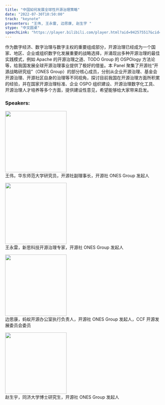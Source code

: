 ```yaml
---
title: "中国如何发展全球性开源治理策略"
date: "2022-07-30T10:50:00" 
track: "keynote"
presenters: "王伟, 王永雷, 边思康, 赵生宇 "
stype: "中文圆桌"
speechLink: "https://player.bilibili.com/player.html?aid=942575517&cid=817760221&page=1"
---
```

作为数字经济、数字治理与数字主权的重要组成部分，开源治理已经成为一个国家、地区、企业或组织数字化发展重要的战略选择，并涌现出多种开源治理的最佳实践模式，例如 Apache 的开源治理之道、TODO Group 的 OSPOlogy 方法论等，给我国发展全球开源治理事业提供了极好的借鉴。本 Panel 聚集了开源社“开源战略研究组”（ONES Group）的部分核心成员，分别从企业开源治理、基金会开源治理、开源社区自身的治理等不同视角，探讨目前我国在开源治理方面所积累的经验，并在国家开源治理标准、企业 OSPO 组织建设、开源治理数字化工具、开源治理人才培养等多个方面，提供建设性意见，希望能够给大家带来启发。

### Speakers: 
<img src="images/speaker/2010.png" width="200" /><br>
王伟，华东师范大学研究员，开源社副理事长，开源社 ONES Group 发起人

<img src="images/speaker/2010_1.png" width="200" /><br>
王永雷，新思科技开源治理专家，开源社 ONES Group 发起人

<img src="images/speaker/2010_2.png" width="200" /><br>
边思康，蚂蚁开源办公室执行负责人，开源社 ONES Group 发起人，CCF 开源发展委员会委员

<img src="images/speaker/2010_3.png" width="200" /><br>
赵生宇，同济大学博士研究生，开源社 ONES Group 发起人